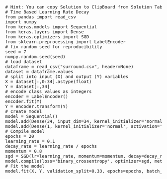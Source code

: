 <pre class="file" data-target="clipboard">
# Hint: You can copy Solution to ClipBoard from Solution Tab
# Time Based Learning Rate Decay
from pandas import read_csv
import numpy
from keras.models import Sequential
from keras.layers import Dense
from keras.optimizers import SGD
from sklearn.preprocessing import LabelEncoder
# fix random seed for reproducibility
seed = 7
numpy.random.seed(seed)
# load dataset
dataframe = read_csv("surround.csv", header=None)
dataset = dataframe.values
# split into input (X) and output (Y) variables
X = dataset[:,0:34].astype(float)
Y = dataset[:,34]
# encode class values as integers
encoder = LabelEncoder()
encoder.fit(Y)
Y = encoder.transform(Y)
# create model
model = Sequential()
model.add(Dense(34, input_dim=34, kernel_initializer='normal', activation='relu'))
model.add(Dense(1, kernel_initializer='normal', activation='sigmoid'))
# Compile model
epochs = 20
learning_rate = 0.1
decay_rate = learning_rate / epochs
momentum = 0.8
sgd = SGD(lr=learning_rate, momentum=momentum, decay=decay_rate, nesterov=False)
model.compile(loss='binary_crossentropy', optimizer=sgd, metrics=['accuracy'])
# Fit the model
model.fit(X, Y, validation_split=0.33, epochs=epochs, batch_size=28, verbose=2)


</pre>
